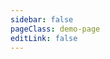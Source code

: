 ```yaml
---
sidebar: false
pageClass: demo-page
editLink: false
---
```


<Demo />
<!--
## Full Customize

 <Demo-Basic-SetPositionAndKeepShow />

[source code](https://github.com/YvesCoding/vuescrolljs/blob/master/docs/.vuepress/components/Demo/Basic/SetPositionAndKeepShow.vue)

## Pull-refresh or push-load

 <Demo-Basic-PullRefreshOrPushLoad />

[source code](https://github.com/YvesCoding/vuescrolljs/blob/master/docs/.vuepress/components/Demo/Basic/PullRefreshOrPushLoad.vue)

## Carousel

These two carousels are made by offical vuescroll plugin - [`vuescroll-carousel`](https://github.com/YvesCoding/vuescroll-carousel).

 <Demo-Advance-MakeACarousel />

  <hr />

  <Demo-Advance-MakeACarousel type="v"/>
[source code](https://github.com/YvesCoding/vuescrolljs/blob/master/docs/.vuepress/components/Demo/Advance/MakeACarousel.vue)

[vuescroll-carousel](https://github.com/YvesCoding/vuescroll-carousel)

## Time Picker

### You can make a time-picker by setting `snapping` to true and `bouncing` to `false`, `scrollingX` to false.

<ClientOnly>
<Demo-Advance-MakeATimePicker />
</ClientOnly>

[source code](https://github.com/YvesCoding/vuescrolljs/blob/master/docs/.vuepress/components/Demo/Advance/MakeATimePicker.vue)

## SSR(Server-Side Rendering) Demo

There are two different environments for `vuescroll` `ssr` demo. If you have any problems with ssr, you can refer to the following:

### Node Env

[Demo](https://github.com/YvesCoding/vuescroll-ssr-node) in Node environment

### PHP Env

[Demo](https://github.com/YvesCoding/vuescroll-ssr-php) in Php environment

### Nuxt Env

[Demo](https://github.com/YvesCoding/vuescroll-nuxt-demo) in Nuxt environment -->
